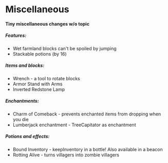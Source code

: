 # Miscellaneous
#### Tiny miscellaneous changes w/o topic

##### Features:
- Wet farmland blocks can't be spoiled by jumping
- Stackable potions (by 16)

##### Items and blocks:
- Wrench - a tool to rotate blocks
- Armor Stand with Arms
- Inverted Redstone Lamp

##### Enchantments:
- Charm of Comeback - prevents enchanted items from dropping when you die
- Lumberjack enchantment - TreeCapitator as enchantment

##### Potions and effects:
- Bound Inventory - keepInventory in a bottle! Also available in a beacon
- Rotting Alive - turns villagers into zombie villagers
